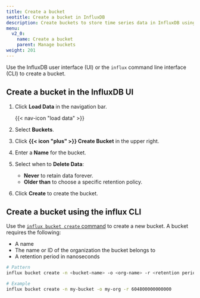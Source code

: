 ```yaml
---
title: Create a bucket
seotitle: Create a bucket in InfluxDB
description: Create buckets to store time series data in InfluxDB using the InfluxDB UI or the influx CLI.
menu:
  v2_0:
    name: Create a bucket
    parent: Manage buckets
weight: 201
---
```


Use the InfluxDB user interface (UI) or the `influx` command line interface (CLI)
to create a bucket.

## Create a bucket in the InfluxDB UI

1. Click **Load Data** in the navigation bar.

    {{< nav-icon "load data" >}}

2. Select **Buckets**.
3. Click **{{< icon "plus" >}} Create Bucket** in the upper right.
4. Enter a **Name** for the bucket.
5. Select when to **Delete Data**:
    - **Never** to retain data forever.  
    - **Older than** to choose a specific retention policy.
5. Click **Create** to create the bucket.

## Create a bucket using the influx CLI

Use the [`influx bucket create` command](/v2.0/reference/cli/influx/bucket/create)
to create a new bucket. A bucket requires the following:

- A name
- The name or ID of the organization the bucket belongs to
- A retention period in nanoseconds

```sh
# Pattern
influx bucket create -n <bucket-name> -o <org-name> -r <retention period in nanoseconds>

# Example
influx bucket create -n my-bucket -o my-org -r 604800000000000
```

